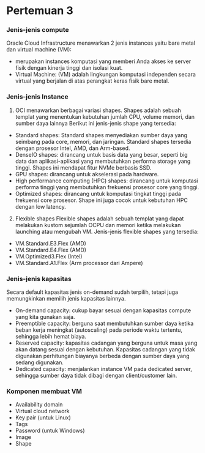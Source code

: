 # Pertemuan 3
### Jenis-jenis compute 
Oracle Cloud Infrastructure menawarkan 2 jenis instances yaitu bare metal dan virtual machine (VM):
* merupakan instances komputasi yang memberi Anda akses ke server fisik dengan kinerja tinggi dan isolasi kuat.
* Virtual Machine: (VM) adalah lingkungan komputasi independen secara virtual yang berjalan di atas perangkat keras fisik bare metal. 
### Jenis-jenis Instance
1. OCI menawarkan berbagai variasi shapes. Shapes adalah sebuah templat yang menentukan kebutuhan jumlah CPU, volume memori, dan sumber daya lainnya Berikut ini jenis-jenis shape yang tersedia:
  * Standard shapes: Standard shapes menyediakan sumber daya yang seimbang pada core, memori, dan jaringan. Standard shapes tersedia dengan prosesor Intel, AMD, dan Arm-based.
  * DenseIO shapes: dirancang untuk basis data yang besar, seperti big data dan aplikasi-aplikasi yang membutuhkan performa storage yang tinggi. Shapes ini mendapat fitur NVMe berbasis SSD.
  * GPU shapes: dirancang untuk akselerasi pada hardware.
  * High performance computing (HPC) shapes: dirancang untuk komputasi performa tinggi yang membutuhkan frekuensi prosesor core yang tinggi.
  * Optimized shapes: dirancang untuk komputasi tingkat tinggi pada frekuensi core prosesor. Shape ini juga cocok untuk kebutuhan HPC dengan low latency.
2. Flexible shapes Flexible shapes adalah sebuah templat yang dapat melakukan kustom sejumlah OCPU dan memori ketika melakukan launching atau mengubah VM. Jenis-jenis flexible shapes yang tersedia:
  * VM.Standard.E3.Flex (AMD)
  * VM.Standard.E4.Flex (AMD)
  * VM.Optimized3.Flex (Intel)
  * VM.Standard.A1.Flex (Arm processor dari Ampere)
### Jenis-jenis kapasitas
Secara default kapasitas jenis on-demand sudah terpilih, tetapi juga memungkinkan memilih jenis kapasitas lainnya.
* On-demand capacity: cukup bayar sesuai dengan kapasitas compute yang kita gunakan saja.
* Preemptible capacity: berguna saat membutuhkan sumber daya ketika beban kerja meningkat (autoscaling) pada periode waktu tertentu, sehingga lebih hemat biaya.
* Reserved capacity: kapasitas cadangan yang berguna untuk masa yang akan datang sesuai dengan kebutuhan. Kapasitas cadangan yang tidak digunakan perhitungan biayanya berbeda dengan sumber daya yang sedang digunakan.
* Dedicated capacity: menjalankan instance VM pada dedicated server, sehingga sumber daya tidak dibagi dengan client/customer lain.
### Komponen membuat VM
* Availability domain
* Virtual cloud network
* Key pair (untuk Linux)
* Tags
* Password (untuk Windows)
* Image
* Shape
